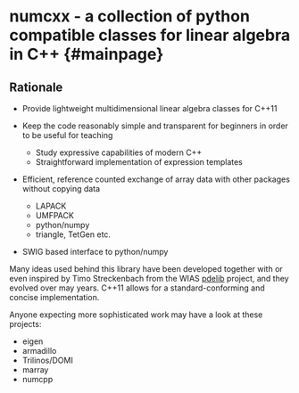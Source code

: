 numcxx - a collection of python compatible classes for linear algebra in C++ {#mainpage}
======================================================================

## Rationale
- Provide lightweight multidimensional linear algebra classes for C++11

- Keep the  code reasonably simple and transparent  for beginners in order  to be
  useful for teaching
   - Study expressive capabilities of modern C++
  - Straightforward implementation of expression templates

- Efficient, reference counted exchange of array data with other packages without copying
  data
  - LAPACK
  - UMFPACK
  - python/numpy
  - triangle, TetGen etc.

- SWIG based interface to python/numpy


Many ideas used behind this  library have been developed together with
or   even    inspired   by    Timo   Streckenbach   from    the   WIAS
[pdelib](http://pdelib.org) project, and they  evolved over may years.
C++11 allows for a standard-conforming and concise implementation.

Anyone  expecting more  sophisticated work  may have  a look  at these
projects:

- eigen
- armadillo
- Trilinos/DOMI
- marray
- numcpp

